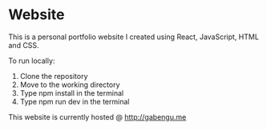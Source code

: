 # Website

This is a personal portfolio website I created using React, JavaScript, HTML and CSS.

To run locally:  
1. Clone the repository  
2. Move to the working directory  
3. Type npm install in the terminal  
4. Type npm run dev in the terminal  

This website is currently hosted @ <http://gabengu.me>